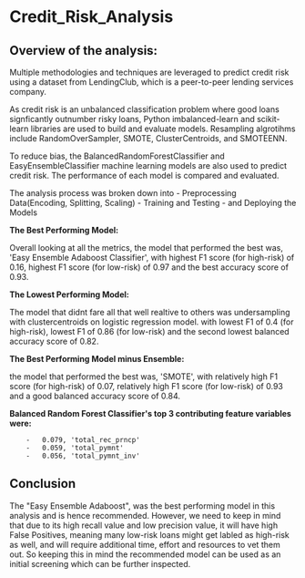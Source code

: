 # Credit_Risk_Analysis

## Overview of the analysis: 
Multiple methodologies and techniques are leveraged to predict credit risk using a dataset from LendingClub, which is a peer-to-peer lending services company. 

As credit risk is an  unbalanced classification problem where good loans signficantly outnumber risky loans, Python imbalanced-learn and scikit-learn libraries are used to build and evaluate models. Resampling algrotihms include RandomOverSampler, SMOTE, ClusterCentroids, and SMOTEENN.

To reduce bias, the BalancedRandomForestClassifier and EasyEnsembleClassifier machine learning models are also used to predict credit risk.  The performance of each model is compared and evaluated.
 
 The analysis process was broken down into
    - Preprocessing Data(Encoding, Splitting, Scaling)
    - Training and Testing
    - and Deploying the Models
    

**The Best Performing Model:**

Overall looking at all the metrics, the model that performed the best was, 'Easy Ensemble Adaboost
Classifier', with highest F1 score (for high-risk) of 0.16, highest F1 score (for low-risk) of 0.97 and the best accuracy score of 0.93.

**The Lowest Performing Model:**

The model that didnt fare all that well realtive to others was undersampling with clustercentroids on logistic regression model. with lowest F1 of 0.4 (for high-risk), lowest F1 of 0.86 (for low-risk) and the second lowest balanced accuracy score of 0.82.

**The Best Performing Model minus Ensemble:**

the model that performed the best was, 'SMOTE', with relatively high F1 score (for high-risk) of 0.07,  relatively high F1 score (for low-risk) of 0.93 and a good balanced accuracy score of 0.84.

**Balanced Random Forest Classifier's top 3 contributing feature variables were:**

        -   0.079, 'total_rec_prncp'
        -   0.059, 'total_pymnt'
        -   0.056, 'total_pymnt_inv'
        
## Conclusion

The "Easy Ensemble Adaboost", was the best performing model in this analysis and is hence recommended. However, we need to keep in mind that due to its high recall value and low precision value, it will have high False Positives, meaning many low-risk loans might get labled as high-risk as well, and will require additional time, effort and resources to vet them out. So keeping this in mind the recommended model can be used as an initial screening which can be further inspected.
